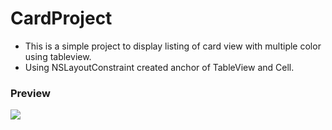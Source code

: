 # CardProject
* This is a simple project to display listing of card view with multiple color using tableview. 
* Using NSLayoutConstraint created anchor of TableView and Cell.

### Preview

<img src="http://hyperlocalnews.s3.amazonaws.com/uploads/202008/1598340968.png">
